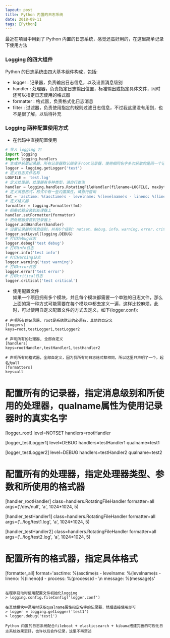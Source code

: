 ```yaml
---  
layout: post  
title: Python 内置的日志系统  
date: 2018-09-11  
tags: [Python]  
---  
```

  
最近在项目中用到了 Python 内置的日志系统，感觉还蛮好用的，在这里简单记录下使用方法  

### Logging 的四大组件  
Python 的日志系统由四大基本组件构成，包括:
* logger : 记录器，负责输出日志信息，以及设置消息级别  
* handler : 处理器，负责指定日志输出位置，标准输出或指定具体文件，同时还可以指定日志使用的格式器  
* formatter : 格式器，负责格式化日志消息  
* filter : 过滤器，负责使用指定的规则过滤日志信息，不过我这里没有用到，也不是很了解，以后待补充  

### Logging 两种配置使用方式  
* 在代码中直接配置使用
``` python
# 导入 logging 包
import logging  
import logging.handlers
# 生成并获取记录器，所有记录器默认继承于root记录器，使用相同名字多次获取的是同一个记录器，此处建议使用当前模块名称__name__  
logger = logging.getLogger('test')  
# 定义日志文件名称  
LOGFILE = 'test.log'  
# 定义处理器，处理器有多种类型，请自行查询  
handler = logging.handlers.RotatingFileHandler(filename=LOGFILE, maxBytes=10*1024*1024, backupCount=5)  
# 定义消息格式，格式中有一些内置属性，请自行查询
fmt = 'asctime: %(asctime)s - levelname: %(levelname)s - lineno: %(lineno)d - process: %(process)d - \n message: %(message)s'  
# 定义格式器  
formatter = logging.Formatter(fmt)  
# 把格式器安装到处理器上  
handler.setFormatter(formatter)  
# 把处理器安装到记录器上  
logger.addHandler(handler)  
# 设置记录器的消息级别，共有6个级别: notset、debug、info、warning、error、critical，只有消息级别高于记录器级别时才会被处理，notset只有root记录器才可以设置
logger.setLevel(logging.DEBUG)
# 打印debug日志
logger.debug('test debug')
# 打印info日志
logger.info('test info')
# 打印warning日志
logger.warning('test warning')
# 打印error日志
logger.error('test error')
# 打印critical日志
logger.critical('test critical')
```  

* 使用配置文件  
如果一个项目拥有多个模块，并且每个模块都需要一个单独的日志文件，那么上面的第一种方式可能需要在每个模块中都去定义一遍，这样比较麻烦，此时，可以使用自定义配置文件的方式去定义，如下(logger.conf):  
```
# 声明所有的记录器，root是系统默认的必须有，其他的自定义  
[loggers]
keys=root,testLogger1,testLogger2

# 声明所有的处理器, 全部自定义
[handlers]
keys=rootHandler,testHandler1,testHandler2

# 声明所有的格式器，全部自定义，因为我所有的日志格式都相同，所以这里只声明了一个，起名为all
[formatters]
keys=all
```
# 配置所有的记录器，指定消息级别和所使用的处理器，qualname属性为使用记录器时的真实名字  
[logger_root]
level=NOTSET
handlers=rootHandler

[logger_testLogger1]
level=DEBUG
handlers=testHandler1
qualname=test1

[logger_testLogger2]
level=DEBUG
handlers=testHandler2
qualname=test2

# 配置所有的处理器，指定处理器类型、参数和所使用的格式器  
[handler_rootHandler]
class=handlers.RotatingFileHandler
formatter=all
args=('/dev/null', 'a', 1024*1024, 5)

[handler_testHandler1]
class=handlers.RotatingFileHandler
formatter=all
args=('../log/test1.log', 'a', 1024*1024, 5)

[handler_testHandler2]
class=handlers.RotatingFileHandler
formatter=all
args=('../log/test2.log', 'a', 1024*1024, 5)

# 配置所有的格式器，指定具体格式
[formatter_all]
format='asctime: %(asctime)s - levelname: %(levelname)s - lineno: %(lineno)d - process: %(process)d - \n message: %(message)s'  
```  
  
在程序启动时使用配置文件初始化logging  
> logging.config.fileConfig('logger.conf')  
  
在其他模块中调用时获取qualname属性指定名字的记录器，然后直接使用即可  
> logger = logging.getLogger('test1')  
> logger.debug('test1')  
  
Python 内置的日志系统配合filebeat + elasticsearch + kibana搭建完善的可视化日志系统效果更好，也许以后会作记录，这里不再赘述
